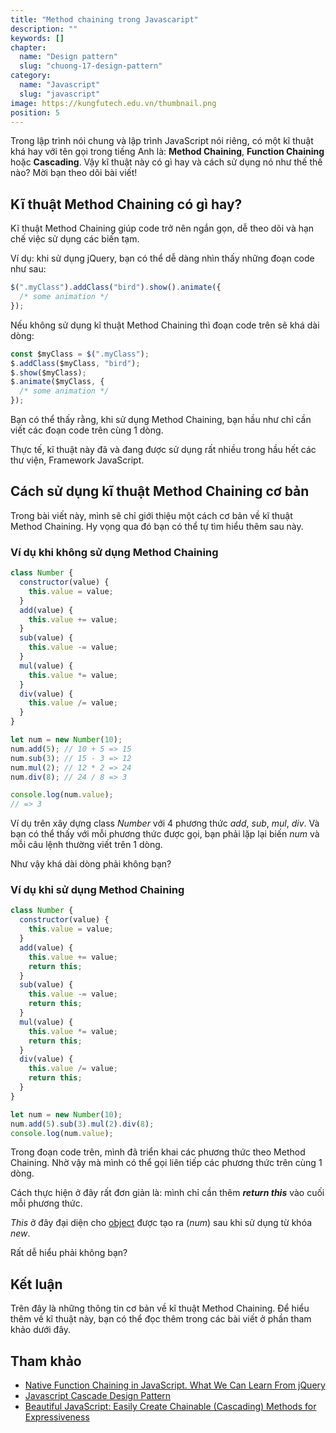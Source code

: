 ```yaml
---
title: "Method chaining trong Javascaript"
description: ""
keywords: []
chapter:
  name: "Design pattern"
  slug: "chuong-17-design-pattern"
category:
  name: "Javascript"
  slug: "javascript"
image: https://kungfutech.edu.vn/thumbnail.png
position: 5
---
```


Trong lập trình nói chung và lập trình JavaScript nói riêng, có một kĩ thuật khá hay với tên gọi trong tiếng Anh là: **Method Chaining**, **Function Chaining** hoặc **Cascading**. Vậy kĩ thuật này có gì hay và cách sử dụng nó như thế thế nào? Mời bạn theo dõi bài viết!

## Kĩ thuật Method Chaining có gì hay?

Kĩ thuật Method Chaining giúp code trở nên ngắn gọn, dễ theo dõi và hạn chế việc sử dụng các biến tạm.

Ví dụ: khi sử dụng jQuery, bạn có thể dễ dàng nhìn thấy những đoạn code như sau:

```js
$(".myClass").addClass("bird").show().animate({
  /* some animation */
});
```

Nếu không sử dụng kĩ thuật Method Chaining thì đoạn code trên sẽ khá dài dòng:

```js
const $myClass = $(".myClass");
$.addClass($myClass, "bird");
$.show($myClass);
$.animate($myClass, {
  /* some animation */
});
```

Bạn có thể thấy rằng, khi sử dụng Method Chaining, bạn hầu như chỉ cần viết các đoạn code trên cùng 1 dòng.

Thực tế, kĩ thuật này đã và đang được sử dụng rất nhiều trong hầu hết các thư viện, Framework JavaScript.

## Cách sử dụng kĩ thuật Method Chaining cơ bản

Trong bài viết này, mình sẽ chỉ giới thiệu một cách cơ bản về kĩ thuật Method Chaining. Hy vọng qua đó bạn có thể tự tìm hiểu thêm sau này.

### Ví dụ khi không sử dụng Method Chaining

```js
class Number {
  constructor(value) {
    this.value = value;
  }
  add(value) {
    this.value += value;
  }
  sub(value) {
    this.value -= value;
  }
  mul(value) {
    this.value *= value;
  }
  div(value) {
    this.value /= value;
  }
}

let num = new Number(10);
num.add(5); // 10 + 5 => 15
num.sub(3); // 15 - 3 => 12
num.mul(2); // 12 * 2 => 24
num.div(8); // 24 / 8 => 3

console.log(num.value);
// => 3
```

Ví dụ trên xây dựng class _Number_ với 4 phương thức _add_, _sub_, _mul_, _div_. Và bạn có thể thấy với mỗi phương thức được gọi, bạn phải lặp lại biến _num_ và mỗi câu lệnh thường viết trên 1 dòng.

Như vậy khá dài dòng phải không bạn?

### Ví dụ khi sử dụng Method Chaining

```js
class Number {
  constructor(value) {
    this.value = value;
  }
  add(value) {
    this.value += value;
    return this;
  }
  sub(value) {
    this.value -= value;
    return this;
  }
  mul(value) {
    this.value *= value;
    return this;
  }
  div(value) {
    this.value /= value;
    return this;
  }
}

let num = new Number(10);
num.add(5).sub(3).mul(2).div(8);
console.log(num.value);
```

Trong đoạn code trên, mình đã triển khai các phương thức theo Method Chaining. Nhờ vậy mà mình có thể gọi liên tiếp các phương thức trên cùng 1 dòng.

Cách thực hiện ở đây rất đơn giản là: mình chỉ cần thêm _**return this**_ vào cuối mỗi phương thức.

_This_ ở đây đại diện cho [object](/bai-viet/javascript/object-la-gi-object-trong-javascript) được tạo ra (_num_) sau khi sử dụng từ khóa _new_.

Rất dễ hiểu phải không bạn?

## Kết luận

Trên đây là những thông tin cơ bản về kĩ thuật Method Chaining. Để hiểu thêm về kĩ thuật này, bạn có thể đọc thêm trong các bài viết ở phần tham khảo dưới đây.

## Tham khảo

- [Native Function Chaining in JavaScript. What We Can Learn From jQuery](https://medium.com/@saginadir/native-function-chaining-in-javascript-what-we-can-learn-from-jquery-3b42d5d4a0d)
- [Javascript Cascade Design Pattern](https://medium.com/tiny-code-lessons/javascript-cascade-design-pattern-990b1a761ff4)
- [Beautiful JavaScript: Easily Create Chainable (Cascading) Methods for Expressiveness](http://javascriptissexy.com/beautiful-javascript-easily-create-chainable-cascading-methods-for-expressiveness/)
